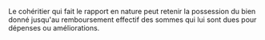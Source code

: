 Le cohéritier qui fait le rapport en nature peut retenir la possession du bien donné jusqu'au remboursement effectif des sommes qui lui sont dues pour dépenses ou améliorations.


  

  
